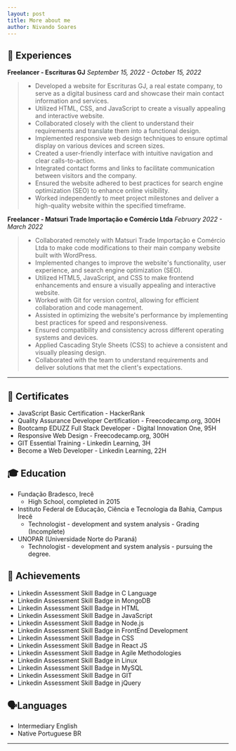 ```yaml
---
layout: post
title: More about me
author: Nivando Soares
---
```


## 💼 Experiences



**Freelancer - Escrituras GJ**
*September 15, 2022 - October 15, 2022*

>
>
>- Developed a website for Escrituras GJ, a real estate company, to serve as a digital business card and showcase their main contact information and services.
>- Utilized HTML, CSS, and JavaScript to create a visually appealing and interactive website.
>- Collaborated closely with the client to understand their requirements and translate them into a functional design.
>- Implemented responsive web design techniques to ensure optimal display on various devices and screen sizes.
>- Created a user-friendly interface with intuitive navigation and clear calls-to-action.
>- Integrated contact forms and links to facilitate communication between visitors and the company.
>- Ensured the website adhered to best practices for search engine optimization (SEO) to enhance online visibility.
>- Worked independently to meet project milestones and deliver a high-quality website within the specified timeframe.



**Freelancer - Matsuri Trade Importação e Comércio Ltda**
*February 2022 - March 2022*

>
>
>- Collaborated remotely with Matsuri Trade Importação e Comércio Ltda to make code modifications to their main company website built with WordPress.
>- Implemented changes to improve the website's functionality, user experience, and search engine optimization (SEO).
>- Utilized HTML5, JavaScript, and CSS to make frontend enhancements and ensure a visually appealing and interactive website.
>- Worked with Git for version control, allowing for efficient collaboration and code management.
>- Assisted in optimizing the website's performance by implementing best practices for speed and responsiveness.
>- Ensured compatibility and consistency across different operating systems and devices.
>- Applied Cascading Style Sheets (CSS) to achieve a consistent and visually pleasing design.
>- Collaborated with the team to understand requirements and deliver solutions that met the client's expectations.

---



## 📜 Certificates

- JavaScript Basic Certification - HackerRank
- Quality Assurance Developer Certification - Freecodecamp.org, 300H
- Bootcamp EDUZZ Full Stack Developer - Digital Innovation One, 95H
- Responsive Web Design - Freecodecamp.org, 300H
- GIT Essential Training - Linkedin Learning, 3H
- Become a Web Developer - Linkedin Learning, 22H

## 🎓 Education

- Fundação Bradesco, Irecê
  - High School, completed in 2015
- Instituto Federal de Educação, Ciência e Tecnologia da Bahia, Campus Irecê
  - Technologist - development and system analysis - Grading (Incomplete)
- UNOPAR (Universidade Norte do Paraná)
  - Technologist - development and system analysis - pursuing the degree.

## 🏅 Achievements

- Linkedin Assessment Skill Badge in C Language
- Linkedin Assessment Skill Badge in MongoDB
- Linkedin Assessment Skill Badge in HTML
- Linkedin Assessment Skill Badge in JavaScript
- Linkedin Assessment Skill Badge in Node.js
- Linkedin Assessment Skill Badge in FrontEnd Development
- Linkedin Assessment Skill Badge in CSS
- Linkedin Assessment Skill Badge in React JS
- Linkedin Assessment Skill Badge in Agile Methodologies
- Linkedin Assessment Skill Badge in Linux
- Linkedin Assessment Skill Badge in MySQL
- Linkedin Assessment Skill Badge in GIT
- Linkedin Assessment Skill Badge in jQuery

## 🗣️Languages

- Intermediary English 
- Native Portuguese BR

---
